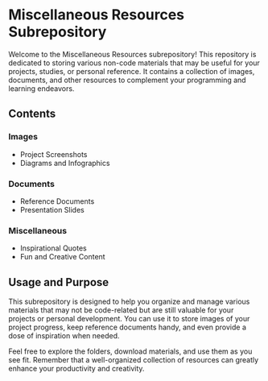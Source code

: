 
# Miscellaneous Resources Subrepository

Welcome to the Miscellaneous Resources subrepository! This repository is dedicated to storing various non-code materials that may be useful for your projects, studies, or personal reference. It contains a collection of images, documents, and other resources to complement your programming and learning endeavors.

## Contents

### Images
- Project Screenshots
- Diagrams and Infographics

### Documents
- Reference Documents
- Presentation Slides

### Miscellaneous
- Inspirational Quotes
- Fun and Creative Content

## Usage and Purpose

This subrepository is designed to help you organize and manage various materials that may not be code-related but are still valuable for your projects or personal development. You can use it to store images of your project progress, keep reference documents handy, and even provide a dose of inspiration when needed.

Feel free to explore the folders, download materials, and use them as you see fit. Remember that a well-organized collection of resources can greatly enhance your productivity and creativity.
 
